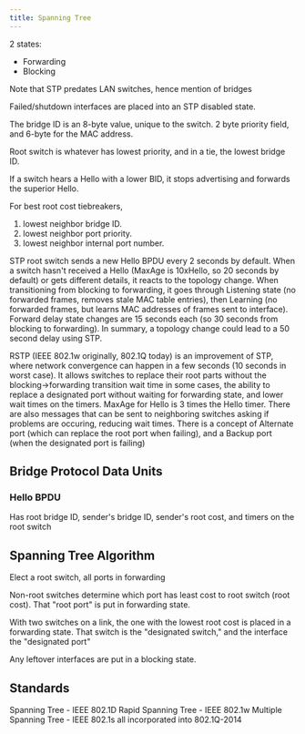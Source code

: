 ```yaml
---
title: Spanning Tree
---
```


2 states:
* Forwarding
* Blocking

Note that STP predates LAN switches, hence mention of bridges

Failed/shutdown interfaces are placed into an STP disabled state.

The bridge ID is an 8-byte value, unique to the switch. 2 byte priority field,
and 6-byte for the MAC address.

Root switch is whatever has lowest priority, and in a tie, the lowest bridge ID.

If a switch hears a Hello with a lower BID, it stops advertising and forwards
the superior Hello.

For best root cost tiebreakers,
1. lowest neighbor bridge ID.
2. lowest neighbor port priority.
3. lowest neighbor internal port number.

STP root switch sends a new Hello BPDU every 2 seconds by default. When a switch
hasn't received a Hello (MaxAge is 10xHello, so 20 seconds by default) or gets
different details, it reacts to the topology change. When transitioning from
blocking to forwarding, it goes through Listening state (no forwarded frames,
removes stale MAC table entries), then Learning (no forwarded frames, but learns
MAC addresses of frames sent to interface). Forward delay state changes are 15
seconds each (so 30 seconds from blocking to forwarding). In summary, a topology
change could lead to a 50 second delay using STP.

RSTP (IEEE 802.1w originally, 802.1Q today) is an improvement of STP, where
network convergence can happen in a few seconds (10 seconds in worst case). It
allows switches to replace their root parts without the blocking->forwarding
transition wait time in some cases, the ability to replace a designated port
without waiting for forwarding state, and lower wait times on the timers. MaxAge
for Hello is 3 times the Hello timer. There are also messages that can be sent
to neighboring switches asking if problems are occuring, reducing wait times.
There is a concept of Alternate port (which can replace the root port when
failing), and a Backup port (when the designated port is failing)


## Bridge Protocol Data Units

### Hello BPDU

Has root bridge ID, sender's bridge ID, sender's root cost, and timers on the
root switch

## Spanning Tree Algorithm

Elect a root switch, all ports in forwarding

Non-root switches determine which port has least cost to root switch (root
cost). That "root port" is put in forwarding state.

With two switches on a link, the one with the lowest root cost is placed in a
forwarding state. That switch is the "designated switch," and the interface the
"designated port"

Any leftover interfaces are put in a blocking state.

## Standards

Spanning Tree - IEEE 802.1D
Rapid Spanning Tree - IEEE 802.1w
Multiple Spanning Tree - IEEE 802.1s
all incorporated into 802.1Q-2014
